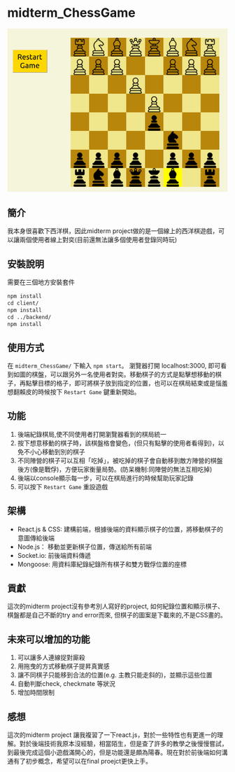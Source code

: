 # midterm_ChessGame

![chess](chess.png)

## 簡介
  我本身很喜歡下西洋棋，因此midterm project做的是一個線上的西洋棋遊戲，可以讓兩個使用者線上對奕(目前還無法讓多個使用者登錄同時玩)

## 安裝說明
需要在三個地方安裝套件
```
npm install
cd client/
npm install
cd ../backend/
npm install
```

## 使用方式
在 ```midterm_ChessGame/```  下輸入 ```npm start```。
瀏覽器打開 localhost:3000, 即可看到如圖的棋盤，可以跟另外一名使用者對奕。移動棋子的方式是點擊想移動的棋子，再點擊目標的格子，即可將棋子放到指定的位置，也可以在棋局結束或是惱羞想翻賴皮的時候按下 ```Restart Game``` 鍵重新開始。

## 功能
1. 後端紀錄棋局,使不同使用者打開瀏覽器看到的棋局統一 
2. 按下想意移動的棋子時，該棋盤格會變色，(但只有點擊的使用者看得到)，以免不小心移動到別的棋子
3. 不同陣營的棋子可以互相「吃掉」，被吃掉的棋子會自動移到敵方陣營的棋盤後方(像是戰俘)，方便玩家衡量局勢。(防呆機制:同陣營的無法互相吃掉)
4. 後端以console顯示每一步，可以在棋局進行的時候幫助玩家記錄
5. 可以按下 ```Restart Game``` 重設遊戲

## 架構
* React.js & CSS: 建構前端，根據後端的資料顯示棋子的位置，將移動棋子的意圖傳給後端 
* Node.js： 移動並更新棋子位置，傳送給所有前端
* Socket.io: 前後端資料傳遞
* Mongoose: 用資料庫紀錄紀錄所有棋子和雙方戰俘位置的座標

## 貢獻
這次的midterm project沒有參考別人寫好的project, 如何紀錄位置和顯示棋子、棋盤都是自己不斷的try and error而來, 但棋子的圖案是下載來的,不是CSS畫的。

## 未來可以增加的功能
1. 可以讓多人連線捉對廝殺
2. 用拖曳的方式移動棋子提昇真實感
3. 讓不同棋子只能移到合法的位置(e.g. 主教只能走斜的)，並顯示這些位置
4. 自動判斷check, checkmate 等狀況
5. 增加時間限制

## 感想
這次的midterm project 讓我複習了一下react.js，對於一些特性也有更進一的理解。對於後端技術我原本沒經驗，相當陌生，但是查了許多的教學之後慢慢嘗試，到最後完成這個小遊戲滿開心的，但是功能還是頗為陽春。現在對於前後端如何溝通有了初步概念，希望可以在final proejct更快上手。